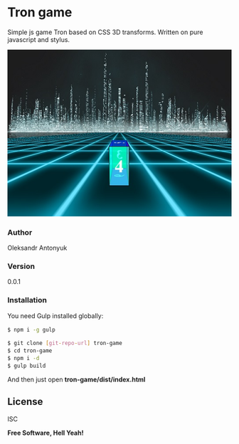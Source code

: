 # Tron game
Simple js game Tron based on CSS 3D transforms. Written on pure javascript and stylus.

![game interface](/src/images/game.jpg?raw=true "Game Interface")
### Author
Oleksandr Antonyuk
### Version
0.0.1
### Installation

You need Gulp installed globally:

```sh
$ npm i -g gulp
```
```sh
$ git clone [git-repo-url] tron-game
$ cd tron-game
$ npm i -d
$ gulp build
```
And then just open **tron-game/dist/index.html**

License
----

ISC

**Free Software, Hell Yeah!**
